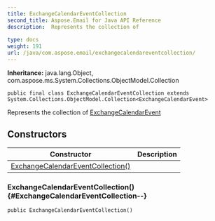 ```yaml
---
title: ExchangeCalendarEventCollection
second_title: Aspose.Email for Java API Reference
description:  Represents the collection of 
 
type: docs
weight: 191
url: /java/com.aspose.email/exchangecalendareventcollection/
---
```

**Inheritance:**
java.lang.Object, com.aspose.ms.System.Collections.ObjectModel.Collection
```
public final class ExchangeCalendarEventCollection extends System.Collections.ObjectModel.Collection<ExchangeCalendarEvent>
```

Represents the collection of [ExchangeCalendarEvent](../../com.aspose.email/exchangecalendarevent)
## Constructors

| Constructor | Description |
| --- | --- |
| [ExchangeCalendarEventCollection()](#ExchangeCalendarEventCollection--) |  |
### ExchangeCalendarEventCollection() {#ExchangeCalendarEventCollection--}
```
public ExchangeCalendarEventCollection()
```


